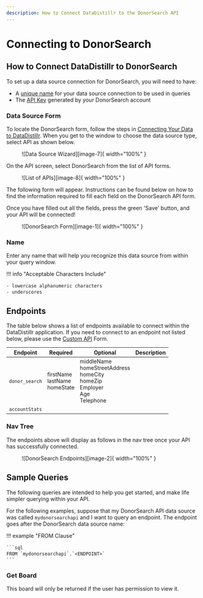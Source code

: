 ```yaml
---
description: How to Connect DataDistillr to the DonorSearch API
---
```


# Connecting to DonorSearch

## How to Connect DataDistillr to DonorSearch
To set up a data source connection for DonorSearch, you will need to have:

- A [unique name](#name) for your data source connection to be used in queries
- The [API Key](#api-key) generated by your DonorSearch account

### Data Source Form
To locate the DonorSearch form, follow the steps in [Connecting Your Data to DataDistillr](../../). When you get to the window to choose the data source type, select API as shown below.

<figure markdown>
  ![Data Source Wizard][image-7]{ width="100%" }
</figure>



On the API screen, select DonorSearch from the list of API forms.

<figure markdown>
  ![List of APIs][image-8]{ width="100%" }
</figure>



The following form will appear. Instructions can be found below on how to find the information required to fill each field on the DonorSearch API form.

Once you have filled out all the fields, press the green 'Save' button, and your API will be connected!

<figure markdown>
  ![DonorSearch Form][image-1]{ width="100%" }
</figure>


### Name
Enter any name that will help you recognize this data source from within your query window.

!!! info "Acceptable Characters Include"

    - lowercase alphanumeric characters
    - underscores


## Endpoints
The table below shows a list of endpoints available to connect within the DataDistillr application. If you need to connect to an endpoint not listed below, please use the [Custom API](custom-apis.md) Form.

| Endpoint       | Required                           | Optional                                                                               | Description |
|----------------|------------------------------------|----------------------------------------------------------------------------------------|-------------|
| `donor_search` | firstName<br>lastName<br>homeState | middleName<br>homeStreetAddress<br>homeCity<br>homeZip<br>Employer<br>Age<br>Telephone |             |
| `accountStats` |                                    |                                                                                        |             |


### Nav Tree
The endpoints above will display as follows in the nav tree once your API has successfully connected.

<figure markdown>
  ![DonorSearch Endpoints][image-2]{ width="100%" }
</figure>


## Sample Queries
The following queries are intended to help you get started, and make life simpler querying within your API.

For the following examples, suppose that my DonorSearch API data source was called `mydonorsearchapi` and I want to query an endpoint. The endpoint goes after the DonorSearch data source name:

!!! example "FROM Clause"

    ```sql
    FROM `mydonorsearchapi`.`<ENDPOINT>`
    ```



### Get Board
This board will only be returned if the user has permission to view it.


[image-1]: ../../img/api/donorsearch/donorsearch-form.png
[image-2]: ../../img/api/donorsearch/donorsearch-endpoints.png
[image-7]: ../../img/api/select-api-form.png
[image-8]: ../../img/api/donorsearch/donorsearch-select.png